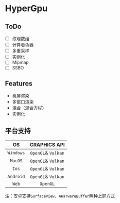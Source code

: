 # HyperGpu
## ToDo
- [ ] 纹理数组
- [ ] 计算着色器
- [ ] 多重采样
- [ ] 实例化
- [ ] Mipmap
- [ ] SSBO

## Features

* 离屏渲染
* 多窗口渲染
* 混合（混合方程）
* 实例化



## 平台支持

|    OS     |    GRAPHICS API    |
| :-------: | :----------------: |
| `Windows` | `OpenGL`& `Vulkan` |
|  `MacOS`  | `OpenGL`& `Vulkan` |
|   `Ios`   | `OpenGL`& `Vulkan` |
| `Android` | `OpenGL`& `Vulkan` |
|   `Web`   |      `OpenGL`      |

注：安卓支持`SurfaceView`、`AHarwareBuffer`两种上屏方式
